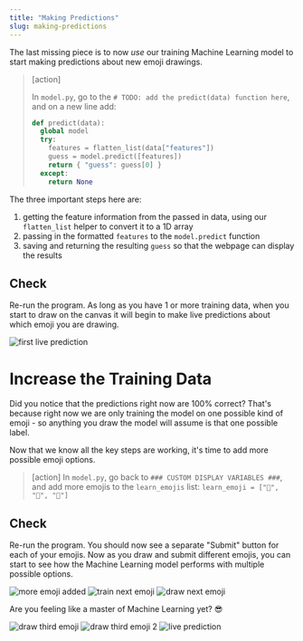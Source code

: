 ```yaml
---
title: "Making Predictions"
slug: making-predictions
---
```


The last missing piece is to now *use* our training Machine Learning model to start making predictions about new emoji drawings.

> [action]
>
> In `model.py`, go to the `# TODO: add the predict(data) function here`, and on a new line add:
>
>```python
> def predict(data):
>   global model
>   try:
>     features = flatten_list(data["features"])
>     guess = model.predict([features])
>     return { "guess": guess[0] }
>   except:
>     return None
>```
>

The three important steps here are:

1. getting the feature information from the passed in data, using our `flatten_list` helper to convert it to a 1D array
1. passing in the formatted `features` to the `model.predict` function
1. saving and returning the resulting `guess` so that the webpage can display the results

## Check

Re-run the program. As long as you have 1 or more training data, when you start to draw on the canvas it will begin to make live predictions about which emoji you are drawing.

![first live prediction](assets/first_prediction.png "first prediction")

# Increase the Training Data

Did you notice that the predictions right now are 100% correct? That's because right now we are only training the model on one possible kind of emoji - so anything you draw the model will assume is that one possible label.

Now that we know all the key steps are working, it's time to add more possible emoji options.

> [action]
> In `model.py`, go back to `### CUSTOM DISPLAY VARIABLES ###`, and add more emojis to the `learn_emojis` list:
> `learn_emoji = ["🙂", "🌈", "💎"]`

## Check

Re-run the program. You should now see a separate "Submit" button for each of your emojis. Now as you draw and submit different emojis, you can start to see how the Machine Learning model performs with multiple possible options.

![more emoji added](assets/more_emoji_added.png "more emoji added")
![train next emoji](assets/train_next_emoji.png "train next emoji")
![draw next emoji](assets/draw_next_emoji.png "draw next emoji")

Are you feeling like a master of Machine Learning yet? 😎

![draw third emoji](assets/draw_third_emoji.png "draw third emoji")
![draw third emoji 2](assets/draw_third_emoji_2.png "draw third emoji 2")
![live prediction](assets/live_prediction_1.png "live prediction")

